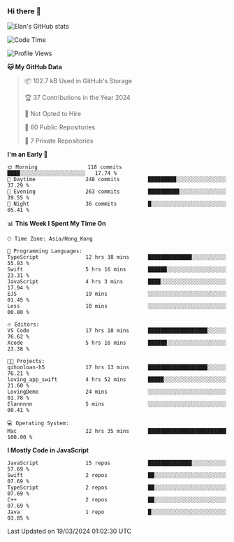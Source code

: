 ### Hi there 👋

![Elan's GitHub stats](https://github-readme-stats.vercel.app/api?username=elaninhust&rank_icon=github)

<!--START_SECTION:waka-->
![Code Time](http://img.shields.io/badge/Code%20Time-87%20hrs%2035%20mins-blue)

![Profile Views](http://img.shields.io/badge/Profile%20Views-10-blue)

**🐱 My GitHub Data** 

> 📦 102.7 kB Used in GitHub's Storage 
 > 
> 🏆 37 Contributions in the Year 2024
 > 
> 🚫 Not Opted to Hire
 > 
> 📜 60 Public Repositories 
 > 
> 🔑 7 Private Repositories 
 > 
**I'm an Early 🐤** 

```text
🌞 Morning                118 commits         ████░░░░░░░░░░░░░░░░░░░░░   17.74 % 
🌆 Daytime                248 commits         █████████░░░░░░░░░░░░░░░░   37.29 % 
🌃 Evening                263 commits         ██████████░░░░░░░░░░░░░░░   39.55 % 
🌙 Night                  36 commits          █░░░░░░░░░░░░░░░░░░░░░░░░   05.41 % 
```


📊 **This Week I Spent My Time On** 

```text
🕑︎ Time Zone: Asia/Hong_Kong

💬 Programming Languages: 
TypeScript               12 hrs 38 mins      ██████████████░░░░░░░░░░░   55.93 % 
Swift                    5 hrs 16 mins       ██████░░░░░░░░░░░░░░░░░░░   23.31 % 
JavaScript               4 hrs 3 mins        ████░░░░░░░░░░░░░░░░░░░░░   17.94 % 
EJS                      19 mins             ░░░░░░░░░░░░░░░░░░░░░░░░░   01.45 % 
Less                     10 mins             ░░░░░░░░░░░░░░░░░░░░░░░░░   00.80 % 

🔥 Editors: 
VS Code                  17 hrs 18 mins      ███████████████████░░░░░░   76.62 % 
Xcode                    5 hrs 16 mins       ██████░░░░░░░░░░░░░░░░░░░   23.38 % 

🐱‍💻 Projects: 
qihooloan-h5             17 hrs 13 mins      ███████████████████░░░░░░   76.21 % 
loving_app_swift         4 hrs 52 mins       █████░░░░░░░░░░░░░░░░░░░░   21.60 % 
LovingDemo               24 mins             ░░░░░░░░░░░░░░░░░░░░░░░░░   01.78 % 
Elannnnn                 5 mins              ░░░░░░░░░░░░░░░░░░░░░░░░░   00.41 % 

💻 Operating System: 
Mac                      22 hrs 35 mins      █████████████████████████   100.00 % 
```

**I Mostly Code in JavaScript** 

```text
JavaScript               15 repos            ██████████████░░░░░░░░░░░   57.69 % 
Swift                    2 repos             ██░░░░░░░░░░░░░░░░░░░░░░░   07.69 % 
TypeScript               2 repos             ██░░░░░░░░░░░░░░░░░░░░░░░   07.69 % 
C++                      2 repos             ██░░░░░░░░░░░░░░░░░░░░░░░   07.69 % 
Java                     1 repo              █░░░░░░░░░░░░░░░░░░░░░░░░   03.85 % 
```




 Last Updated on 19/03/2024 01:02:30 UTC
<!--END_SECTION:waka-->

